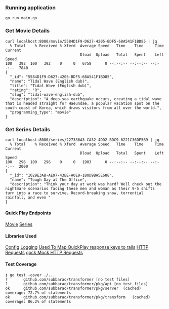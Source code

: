### Running application

```
go run main.go
```

### Get Movie Details

```
curl localhost:8080/movie/5584D1F9-D627-4205-BDF5-68A541F1BD85 | jq
  % Total    % Received % Xferd  Average Speed   Time    Time     Time  Current
                                 Dload  Upload   Total   Spent    Left  Speed
100   392  100   392    0     0   6758      0 --:--:-- --:--:-- --:--:--  7840
{
  "_id": "5584D1F9-D627-4205-BDF5-68A541F1BD85",
  "name": "Tidal Wave (English dub)",
  "title": "Tidal Wave (English dub)",
  "rating": "R",
  "slug": "tidal-wave-english-dub",
  "description": "A deep-sea earthquake occurs, creating a tidal wave that is headed straight for Haeundae, a popular vacation spot on the south coast of Korea, which draws visitors from all over the world.",
  "programming_type": "movie"
}
```

### Get Series Details

```
curl localhost:8080/series/227336A3-CA32-4DD2-BDC9-6221C36DF5B9 | jq
  % Total    % Received % Xferd  Average Speed   Time    Time     Time  Current
                                 Dload  Upload   Total   Spent    Left  Speed
100   296  100   296    0     0   1903      0 --:--:-- --:--:-- --:--:--  2000
{
  "_id": "1029E3AB-AE97-43BE-A0E9-180D9BA5E688",
  "name": "Tough Day at The Office",
  "description": "Think your day at work was hard? Well check out the nightmare scenarios facing these men and woman as their 9-5 shifts turn into a race to survive. Record-breaking snow, torrential rainfall, and even "
}
```

#### Quick Play Endpoints

[Movie](/content/urn/resource/catalog/movie/%s?reg=us&dt=androidmobile&client=amd-localnow-web)
[Series](/content/series/%s/episodes?reg=us&dt=androidmobile&client=amd-localnow-web&seasonId=00FFFEBA-9E34-4C3E-99F5-D6D814403FD5&pageNumber=1&pageSize=10&sortBy=ut&st=published)

#### Libraries Used

[Config](https://github.com/spf13/viper)
[Logging](https://github.com/sirupsen/logrus)
[Used To Map QuickPlay response keys to rails](https://github.com/tidwall/gjson)
[HTTP Requests](https://pkg.go.dev/net/http)
[gock Mock HTTP Requests](https://github.com/h2non/gock)

#### Test Coverage

```
❯ go test -cover ./...
?   	github.com/subbarao/transformer	[no test files]
?   	github.com/subbarao/transformer/pkg/api	[no test files]
ok  	github.com/subbarao/transformer/pkg/server	(cached)	coverage: 72.7% of statements
ok  	github.com/subbarao/transformer/pkg/transform	(cached)	coverage: 86.2% of statements
```
